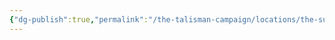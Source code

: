 ```yaml
---
{"dg-publish":true,"permalink":"/the-talisman-campaign/locations/the-sunken-spire/levels-players/12th/","noteIcon":""}
---
```


